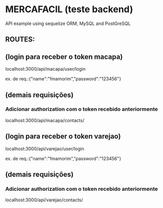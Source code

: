 # MERCAFACIL (teste backend) 
API example using sequelize ORM, MySQL and PostGreSQL

## ROUTES:

## (login para receber o token macapa)
localhost:3000/api/macapa/user/login

ex. de req.:{"name":"fmamorim","password":"123456"}

## (demais requisições)
### Adicionar authorization com o token recebido anteriormente
localhost:3000/api/macapa/contacts/

## (login para receber o token varejao)
localhost:3000/api/varejao/user/login

ex. de req.:{"name":"fmamorim","password":"123456"}
## (demais requisições)
### Adicionar authorization com o token recebido anteriormente
localhost:3000/api/varejao/contacts/

